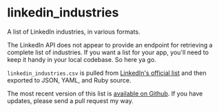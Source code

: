 linkedin_industries
===================

A list of LinkedIn industries, in various formats.

The LinkedIn API does not appear to provide an endpoint for retrieving a complete list of industries. If you want a list for your app, you'll need to keep it handy in your local codebase. So here ya go.

`linkedin_industries.csv` is pulled from [LinkedIn's official list](http://developer.linkedin.com/documents/industry-codes) and then exported to JSON, YAML, and Ruby source.

The most recent version of this list is [available on Github](https://github.com/jeffomatic/linkedin_industries). If you have updates, please send a pull request my way.